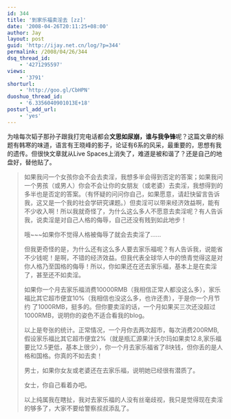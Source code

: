 ```yaml
---
id: 344
title: '到家乐福卖淫去 [zz]'
date: '2008-04-26T20:11:25+08:00'
author: Jay
layout: post
guid: 'http://ijay.net.cn/log/?p=344'
permalink: /2008/04/26/344
dsq_thread_id:
    - '4271295597'
views:
    - '3791'
shorturl:
    - 'http://goo.gl/CbHPN'
duoshuo_thread_id:
    - '6.3356040901013E+18'
posturl_add_url:
    - 'yes'
---
```


为啥每次韬子那孙子跟我打完电话都会<strong>文思如尿崩，谁与我争锋</strong>呢？这篇文章的标题有韩寒的味道，语言有王晓峰的影子，论证有6系的风采，最重要的，思想有我的遗传。但很快文章就从Live Spaces上消失了，难道是被和谐了？还是自己的地盘好，替他贴了。
<blockquote>如果我问一个女孩你会不会去卖淫，我想多半会得到否定的答案；如果我问一个男孩（或男人）你会不会让你的女朋友（或老婆）去卖淫，我想得到的多半也是否定的答案。（有怀疑的问问你自己，如果愿意，请赶快留言告诉我，这又是一个我的社会学研究课题。）但卖淫可以带来经济效益啊，能有不少收入啊！所以我就奇怪了，为什么这么多人不愿意去卖淫呢？有人告诉我，说卖淫是对自己人格的侮辱，自己还没有贱到如此地步！

哦~~~如果你不觉得人格被侮辱了就会去卖淫了……

但我更奇怪的是，为什么还有这么多人要去家乐福呢？有人告诉我，说能省不少钱呢！是啊，不错的经济效益。但我代表全球华人中的愤青觉得这是对你人格乃至国格的侮辱！所以，你如果还在还去家乐福，基本上是在卖淫了，甚至还不如卖淫。

如果你一个月去家乐福消费10000RMB（我相信正常人都没这么多），家乐福比其它超市便宜10%（我相信也没这么多，也许还贵），于是你一个月节约 了1000RMB，挺多的。但你要卖淫的话，一个月如果买三次还没超过1000RMB，说明你的姿色不适合看我的blog。

以上是夸张的统计。正常情况，一个月你去两次超市，每次消费200RMB,假设家乐福比其它超市便宜2%（就是瓶汇源果汁沃尔玛如果卖12.8,家乐福要比12.5更低，基本上很少），你一个月去家乐福省了8块钱，但你丢的是人格和国格。你真的不如去卖！

男士，如果你女友或老婆还在去家乐福，说明她已经很有潜质了。

女士，你自己看着办吧。

以上纯属我在瞎扯，我对去家乐福的人没有丝毫歧视，我只是觉得现在卖淫的够多了，大家不要给警察叔叔添乱了。</blockquote>